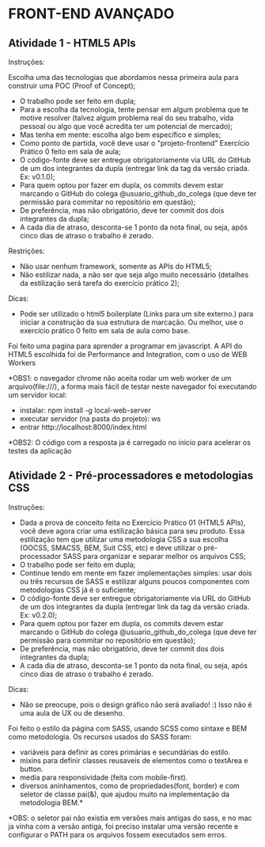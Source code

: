 # FRONT-END AVANÇADO
## Atividade 1  - HTML5 APIs

Instruções:

Escolha uma das tecnologias que abordamos nessa primeira aula para construir uma POC (Proof of Concept);
- O trabalho pode ser feito em dupla;
- Para a escolha da tecnologia, tente pensar em algum problema que te motive resolver (talvez algum problema real do seu trabalho, vida pessoal ou algo que você acredita ter um potencial de mercado);
- Mas tenha em mente: escolha algo bem específico e simples;
- Como ponto de partida, você deve usar o "projeto-frontend" Exercício Prático 0 feito em sala de aula;
- O código-fonte deve ser entregue obrigatoriamente via URL do GitHub de um dos integrantes da dupla (entregar link da tag da versão criada. Ex: v0.1.0);
- Para quem optou por fazer em dupla, os commits devem estar marcando o GitHub do colega @usuario_github_do_colega (que deve ter permissão para commitar no repositório em questão);
- De preferência, mas não obrigatório, deve ter commit dos dois integrantes da dupla;
- A cada dia de atraso, desconta-se 1 ponto da nota final, ou seja, após cinco dias de atraso o trabalho é zerado.

Restrições:

- Não usar nenhum framework, somente as APIs do HTML5;
- Não estilizar nada, a não ser que seja algo muito necessário (detalhes da estilização será tarefa do exercício prático 2);

Dicas:

- Pode ser utilizado o html5 boilerplate (Links para um site externo.) para iniciar a construção da sua estrutura de marcação. Ou melhor, use o exercício prático 0 feito em sala de aula como base.

Foi feito uma pagina para aprender a programar em javascript. 
A API do HTML5 escolhida foi de Performance and Integration, com o uso de WEB Workers

*OBS1: o navegador chrome não aceita rodar um web worker de um arquivo(file:///), a forma mais fácil 
de testar neste navegador foi executando um servidor local:
- instalar: npm install -g local-web-server
- executar servidor (na pasta do projeto): ws 
- entrar http://localhost:8000/index.html

*OBS2: O código com a resposta ja é carregado no inicio para acelerar os testes da aplicação

## Atividade 2 - Pré-processadores e metodologias CSS

Instruções:

- Dada a prova de conceito feita no Exercício Prático 01 (HTML5 APIs), você deve agora criar uma estilização básica para seu produto. Essa estilização tem que utilizar uma metodologia CSS a sua escolha (OOCSS, SMACSS, BEM, Suit CSS, etc) e deve utilizar o pré-processador SASS para organizar e separar melhor os arquivos CSS;
- O trabalho pode ser feito em dupla;
- Continue tendo em mente em fazer implementações simples: usar dois ou três recursos de SASS e estilizar alguns poucos componentes com metodologias CSS já é o suficiente;
- O código-fonte deve ser entregue obrigatoriamente via URL do GitHub de um dos integrantes da dupla (entregar link da tag da versão criada. Ex: v0.2.0);
- Para quem optou por fazer em dupla, os commits devem estar marcando o GitHub do colega @usuario_github_do_colega (que deve ter permissão para commitar no repositório em questão);
- De preferência, mas não obrigatório, deve ter commit dos dois integrantes da dupla;
- A cada dia de atraso, desconta-se 1 ponto da nota final, ou seja, após cinco dias de atraso o trabalho é zerado.

Dicas:

- Não se preocupe, pois o design gráfico não será avaliado! :) Isso não é uma aula de UX ou de desenho.

Foi feito o estilo da página com SASS, usando SCSS como sintaxe e BEM como metodologia.
Os recursos usados do SASS foram:

- variáveis para definir as cores primárias e secundárias do estilo.
- mixins para definir classes reusaveis de elementos como o textArea e button.
- media para responsividade (feita com mobile-first).
- diversos aninhamentos, como de propriedades(font, border) e com seletor de classe pai(&), que ajudou muito na implementação da metodologia BEM.*

*OBS: o seletor pai não existia em versões mais antigas do sass, e no mac ja vinha com a versão antiga, foi preciso instalar uma versão recente e configurar o PATH para os arquivos fossem executados sem erros.
